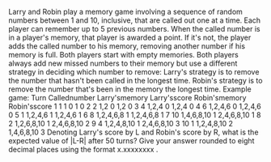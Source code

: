 Larry and Robin play a memory game involving a sequence of random numbers between 1 and 10, inclusive, that are called out one at a time. Each player can remember up to 5 previous numbers. When the called number is in a player's memory, that player is awarded a point. If it's not, the player adds the called number to his memory, removing another number if his memory is full.
Both players start with empty memories. Both players always add new missed numbers to their memory but use a different strategy in deciding which number to remove:
Larry's strategy is to remove the number that hasn't been called in the longest time.
Robin's strategy is to remove the number that's been in the memory the longest time.
Example game:
Turn
Callednumber
Larry'smemory
Larry'sscore
Robin'smemory
Robin'sscore
1
1
1
0
1
0
2
2
1,2
0
1,2
0
3
4
1,2,4
0
1,2,4
0
4
6
1,2,4,6
0
1,2,4,6
0
5
1
1,2,4,6
1
1,2,4,6
1
6
8
1,2,4,6,8
1
1,2,4,6,8
1
7
10
1,4,6,8,10
1
2,4,6,8,10
1
8
2
1,2,6,8,10
1
2,4,6,8,10
2
9
4
1,2,4,8,10
1
2,4,6,8,10
3
10
1
1,2,4,8,10
2
1,4,6,8,10
3
Denoting Larry's score by L and Robin's score by R, what is the expected value of |L-R| after 50 turns? Give your answer rounded to eight decimal places using the format x.xxxxxxxx .